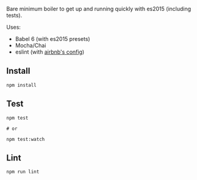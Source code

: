 Bare minimum boiler to get up and running quickly with es2015 (including tests).

Uses:

* Babel 6 (with es2015 presets)
* Mocha/Chai
* eslint (with [airbnb's config](https://github.com/airbnb/javascript/tree/master/packages/eslint-config-airbnb))

## Install

```
npm install
```

## Test

```
npm test

# or

npm test:watch
```

## Lint

```
npm run lint
```
